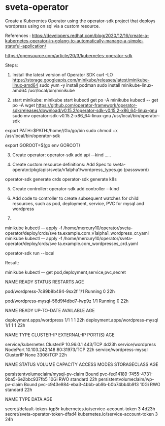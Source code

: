 # sveta-operator
 
Create a Kuberentes Operator using the operator-sdk project that deploys wordpress using on sql via a custom resource.

References : 
    https://developers.redhat.com/blog/2020/12/16/create-a-kubernetes-operator-in-golang-to-automatically-manage-a-simple-stateful-application/               
    
  https://opensource.com/article/20/3/kubernetes-operator-sdk
    


Steps:
1. Install the latest version of Operator SDK
curl -LO https://storage.googleapis.com/minikube/releases/latest/minikube-linux-amd64
sudo yum -y install podman
sudo install minikube-linux-amd64 /usr/local/bin/minikube

2. start minikube:
minikube start
kubectl get po -A
minikube kubectl -- get po -A
wget https://github.com/operator-framework/operator-sdk/releases/download/v0.15.2/operator-sdk-v0.15.2-x86_64-linux-gnu
sudo mv operator-sdk-v0.15.2-x86_64-linux-gnu /usr/local/bin/operator-sdk
 
export PATH=$PATH:/home/<user>/Go/go/bin
sudo chmod +x /usr/local/bin/operator-sdk
 
export GOROOT=$(go env GOROOT)

3. Create operator:
operator-sdk add api --kind .....

4. Create custom resource definitions: Add Spec to sveta-operator/pkg/apis/sveta/v1alpha1/wordpress_types.go (passsword)

operator-sdk generate crds
operator-sdk generate k8s

5. Create controller:
operator-sdk add controller --kind 

6. Add code to controller to create subsequent watches for child resources, such as pod, deployment, service, PVC for mysql and wordpress
7. 
minikube kubectl -- apply -f /home/mercury10/operator/sveta-operator/deploy/crds/sve  ta.example.com_v1alpha1_wordpress_cr.yaml
minikube kubectl -- apply -f /home/mercury10/operator/sveta-operator/deploy/crds/sve  ta.example.com_wordpresses_crd.yaml

operator-sdk run --local 


Result:

minikube kubectl -- get pod,deployment,service,pvc,secret

NAME                                       READY   STATUS    RESTARTS   AGE


pod/wordpress-7c99b8b494-9sx2f             1/1     Running   0          22h

pod/wordpress-mysql-56d9f4dbd7-lwp9z       1/1     Running   0          22h

NAME                                      READY   UP-TO-DATE   AVAILABLE   AGE

deployment.apps/wordpress         1/1     1            1           22h
deployment.apps/wordpress-mysql   1/1     1            1           22h

NAME                                      TYPE        CLUSTER-IP       EXTERNAL-IP   PORT(S)        AGE

service/kubernetes                        ClusterIP   10.96.0.1        <none>        443/TCP        4d23h
service/wordpress                         NodePort    10.103.242.148   <none>        80:31973/TCP   22h
service/wordpress-mysql                   ClusterIP   None             <none>        3306/TCP       22h

NAME                                      STATUS      VOLUME                                  CAPACITY    ACCESS MODES     STORAGECLASS     AGE

persistentvolumeclaim/mysql-pv-claim      Bound    pvc-fed14189-7455-4731-9ba5-6e2bbc937fb5   10Gi       RWO            standard       22h
persistentvolumeclaim/wp-pv-claim         Bound    pvc-c943e984-eba3-4bbb-ab9b-b0b74bb4b913   10Gi       RWO            standard       22h

NAME                                                   TYPE                                  DATA   AGE

secret/default-token-tgp5r                             kubernetes.io/service-account-token   3      4d23h
secret/sveta-operator-token-dfsd4                      kubernetes.io/service-account-token   3      24h


